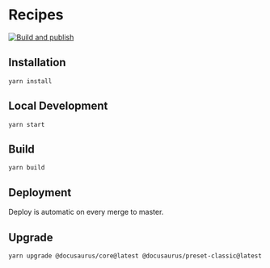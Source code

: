 # Recipes

[![Build and publish](https://github.com/ArtFlag/recipes/actions/workflows/docs.yaml/badge.svg)](https://github.com/ArtFlag/recipes/actions/workflows/docs.yaml)

## Installation

```console
yarn install
```

## Local Development

```console
yarn start
```

## Build

```console
yarn build
```

## Deployment

Deploy is automatic on every merge to master.

## Upgrade

```bash
yarn upgrade @docusaurus/core@latest @docusaurus/preset-classic@latest @docusaurus/theme-search-algolia@latest
```

